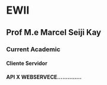 # EWII
## Prof M.e Marcel Seiji Kay
### Current Academic  
#### Cliente Servidor
#### API X WEBSERVECE..............
